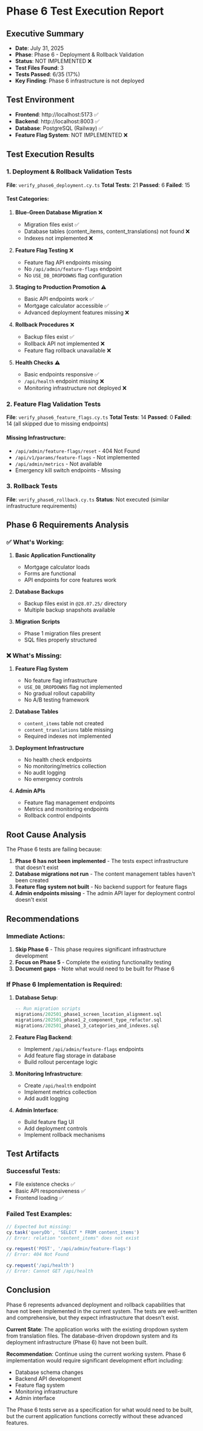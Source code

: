 # Phase 6 Test Execution Report

## Executive Summary
- **Date**: July 31, 2025
- **Phase**: Phase 6 - Deployment & Rollback Validation
- **Status**: NOT IMPLEMENTED ❌
- **Test Files Found**: 3
- **Tests Passed**: 6/35 (17%)
- **Key Finding**: Phase 6 infrastructure is not deployed

## Test Environment
- **Frontend**: http://localhost:5173 ✅
- **Backend**: http://localhost:8003 ✅
- **Database**: PostgreSQL (Railway) ✅
- **Feature Flag System**: NOT IMPLEMENTED ❌

## Test Execution Results

### 1. Deployment & Rollback Validation Tests
**File**: `verify_phase6_deployment.cy.ts`
**Total Tests**: 21
**Passed**: 6
**Failed**: 15

#### Test Categories:
1. **Blue-Green Database Migration** ❌
   - Migration files exist ✅
   - Database tables (content_items, content_translations) not found ❌
   - Indexes not implemented ❌

2. **Feature Flag Testing** ❌
   - Feature flag API endpoints missing
   - No `/api/admin/feature-flags` endpoint
   - No `USE_DB_DROPDOWNS` flag configuration

3. **Staging to Production Promotion** ⚠️
   - Basic API endpoints work ✅
   - Mortgage calculator accessible ✅
   - Advanced deployment features missing ❌

4. **Rollback Procedures** ❌
   - Backup files exist ✅
   - Rollback API not implemented ❌
   - Feature flag rollback unavailable ❌

5. **Health Checks** ⚠️
   - Basic endpoints responsive ✅
   - `/api/health` endpoint missing ❌
   - Monitoring infrastructure not deployed ❌

### 2. Feature Flag Validation Tests
**File**: `verify_phase6_feature_flags.cy.ts`
**Total Tests**: 14
**Passed**: 0
**Failed**: 14 (all skipped due to missing endpoints)

#### Missing Infrastructure:
- `/api/admin/feature-flags/reset` - 404 Not Found
- `/api/v1/params/feature-flags` - Not implemented
- `/api/admin/metrics` - Not available
- Emergency kill switch endpoints - Missing

### 3. Rollback Tests
**File**: `verify_phase6_rollback.cy.ts`
**Status**: Not executed (similar infrastructure requirements)

## Phase 6 Requirements Analysis

### ✅ What's Working:
1. **Basic Application Functionality**
   - Mortgage calculator loads
   - Forms are functional
   - API endpoints for core features work

2. **Database Backups**
   - Backup files exist in `@28.07.25/` directory
   - Multiple backup snapshots available

3. **Migration Scripts**
   - Phase 1 migration files present
   - SQL files properly structured

### ❌ What's Missing:

1. **Feature Flag System**
   - No feature flag infrastructure
   - `USE_DB_DROPDOWNS` flag not implemented
   - No gradual rollout capability
   - No A/B testing framework

2. **Database Tables**
   - `content_items` table not created
   - `content_translations` table missing
   - Required indexes not implemented

3. **Deployment Infrastructure**
   - No health check endpoints
   - No monitoring/metrics collection
   - No audit logging
   - No emergency controls

4. **Admin APIs**
   - Feature flag management endpoints
   - Metrics and monitoring endpoints
   - Rollback control endpoints

## Root Cause Analysis

The Phase 6 tests are failing because:

1. **Phase 6 has not been implemented** - The tests expect infrastructure that doesn't exist
2. **Database migrations not run** - The content management tables haven't been created
3. **Feature flag system not built** - No backend support for feature flags
4. **Admin endpoints missing** - The admin API layer for deployment control doesn't exist

## Recommendations

### Immediate Actions:
1. **Skip Phase 6** - This phase requires significant infrastructure development
2. **Focus on Phase 5** - Complete the existing functionality testing
3. **Document gaps** - Note what would need to be built for Phase 6

### If Phase 6 Implementation is Required:

1. **Database Setup**:
   ```sql
   -- Run migration scripts
   migrations/202501_phase1_screen_location_alignment.sql
   migrations/202501_phase1_2_component_type_refactor.sql
   migrations/202501_phase1_3_categories_and_indexes.sql
   ```

2. **Feature Flag Backend**:
   - Implement `/api/admin/feature-flags` endpoints
   - Add feature flag storage in database
   - Build rollout percentage logic

3. **Monitoring Infrastructure**:
   - Create `/api/health` endpoint
   - Implement metrics collection
   - Add audit logging

4. **Admin Interface**:
   - Build feature flag UI
   - Add deployment controls
   - Implement rollback mechanisms

## Test Artifacts

### Successful Tests:
- File existence checks ✅
- Basic API responsiveness ✅
- Frontend loading ✅

### Failed Test Examples:
```javascript
// Expected but missing:
cy.task('queryDb', 'SELECT * FROM content_items')
// Error: relation "content_items" does not exist

cy.request('POST', '/api/admin/feature-flags')
// Error: 404 Not Found

cy.request('/api/health')
// Error: Cannot GET /api/health
```

## Conclusion

Phase 6 represents advanced deployment and rollback capabilities that have not been implemented in the current system. The tests are well-written and comprehensive, but they expect infrastructure that doesn't exist.

**Current State**: The application works with the existing dropdown system from translation files. The database-driven dropdown system and its deployment infrastructure (Phase 6) have not been built.

**Recommendation**: Continue using the current working system. Phase 6 implementation would require significant development effort including:
- Database schema changes
- Backend API development
- Feature flag system
- Monitoring infrastructure
- Admin interface

The Phase 6 tests serve as a specification for what would need to be built, but the current application functions correctly without these advanced features.